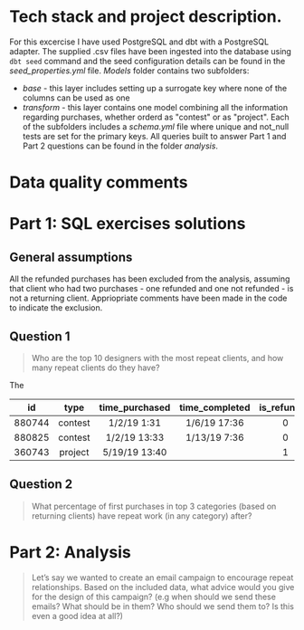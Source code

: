 # Tech stack and project description.
For this excercise I have used PostgreSQL and dbt with a PostgreSQL adapter.
The supplied .csv files have been ingested into the database using `dbt seed` command and the seed configuration details can be found in the *seed_properties.yml* file.
*Models* folder contains two subfolders:
* *base* - this layer includes setting up a surrogate key where none of the columns can be used as one
* *transform* - this layer contains one model combining all the information regarding purchases, whether orderd as "contest" or as "project".
Each of the subfolders includes a *schema.yml* file where unique and not_null tests are set for the primary keys.
All queries built to answer Part 1 and Part 2 questions can be found in the folder *analysis*.

# Data quality comments



# Part 1: SQL exercises solutions

## General assumptions

All the refunded purchases has been excluded from the analysis, assuming that client who had two purchases - one refunded and one not refunded - is not a returning client.
Appriopriate comments have been made in the code to indicate the exclusion.


## Question 1

> Who are the top 10 designers with the most repeat clients, and how many repeat clients do they have?

The

|  id    |   type   | time_purchased | time_completed | is_refunded |
|:------:|:--------:|:--------------:|:--------------:|:-----------:|
| 880744 |  contest |   1/2/19 1:31  |  1/6/19 17:36  |      0      |
| 880825 |  contest |   1/2/19 13:33 |  1/13/19 7:36  |      0      |
| 360743 |  project |  5/19/19 13:40 |                |      1      |


## Question 2
> What percentage of first purchases in top 3 categories (based on returning clients) have repeat work (in any category) after?


# Part 2: Analysis
> Let’s say we wanted to create an email campaign to encourage repeat relationships. Based on the included data, what advice would you give for the design of this campaign? (e.g when should we send these emails? What should be in them? Who should we send them to? Is this even a good idea at all?)
